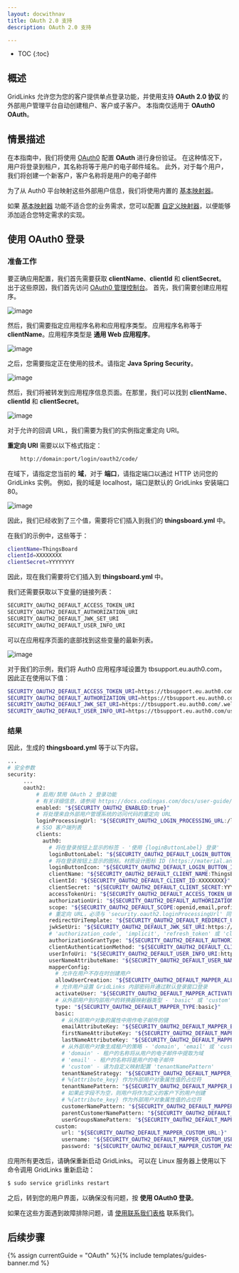 ```yaml
---
layout: docwithnav
title: OAuth 2.0 支持
description: OAuth 2.0 支持

---
```


* TOC
{:toc}

## 概述
GridLinks 允许您为您的客户提供单点登录功能，并使用支持 **OAuth 2.0 协议** 的外部用户管理平台自动创建租户、客户或子客户。
本指南仅适用于 **OAuth0 OAuth**。
## 情景描述

在本指南中，我们将使用 [OAuth0](https://auth0.auth0.com/) 配置 **OAuth** 进行身份验证。
在这种情况下，用户将登录到租户，其名称将等于用户的电子邮件域名。
此外，对于每个用户，我们将创建一个新客户，客户名称将是用户的电子邮件

为了从 Auth0 平台映射这些外部用户信息，我们将使用内置的 [基本映射器](/docs/user-guide/oauth-2-support/#basic-mapper)。

如果 [基本映射器](/docs/user-guide/oauth-2-support/#basic-mapper) 功能不适合您的业务需求，您可以配置 [自定义映射器](/docs/user-guide/oauth-2-support/#custom-mapper)，以便能够添加适合您特定需求的实现。

## 使用 OAuth0 登录

### 准备工作
要正确应用配置，我们首先需要获取 **clientName**、**clientId** 和 **clientSecret**。
出于这些原因，我们首先访问 [OAuth0 管理控制台](https://auth0.auth0.com/)。
首先，我们需要创建应用程序。

![image](/images/user-guide/oauth-2-support/oauth0/Application-to-create.png)

然后，我们需要指定应用程序名称和应用程序类型。
应用程序名称等于 **clientName**。应用程序类型是 **通用 Web 应用程序**。

![image](/images/user-guide/oauth-2-support/oauth0/Application-creation.png)

之后，您需要指定正在使用的技术。请指定 **Java Spring Security**。

![image](/images/user-guide/oauth-2-support/oauth0/Application-creation-specify-type.png)

然后，我们将被转发到应用程序信息页面。在那里，我们可以找到 **clientName**、**clientId** 和 **clientSecret**。

![image](/images/user-guide/oauth-2-support/oauth0/Application-Details-1.png)

对于允许的回调 URL，我们需要为我们的实例指定重定向 URI。

**重定向 URI** 需要以以下格式指定：

```bash
    http://domain:port/login/oauth2/code/
```

在域下，请指定您当前的 **域**，对于 **端口**，请指定端口以通过 HTTP 访问您的 GridLinks 实例。
例如，我的域是 localhost，端口是默认的 GridLinks 安装端口 80。

![image](/images/user-guide/oauth-2-support/oauth0/Application-Details-2.png)

因此，我们已经收到了三个值，需要将它们插入到我们的 **thingsboard.yml** 中。

在我们的示例中，这些等于：
```bash
clientName=ThingsBoard
clientId=XXXXXXXX
clientSecret=YYYYYYYY
```

因此，现在我们需要将它们插入到 **thingsboard.yml** 中。

我们还需要获取以下变量的链接列表：

```bash
SECURITY_OAUTH2_DEFAULT_ACCESS_TOKEN_URI
SECURITY_OAUTH2_DEFAULT_AUTHORIZATION_URI
SECURITY_OAUTH2_DEFAULT_JWK_SET_URI
SECURITY_OAUTH2_DEFAULT_USER_INFO_URI
```

可以在应用程序页面的底部找到这些变量的最新列表。

![image](/images/user-guide/oauth-2-support/oauth0/Application-Details-3.png)

对于我们的示例，我们将 Auth0 应用程序域设置为 tbsupport.eu.auth0.com，因此正在使用以下值：

```bash
SECURITY_OAUTH2_DEFAULT_ACCESS_TOKEN_URI=https://tbsupport.eu.auth0.com/oauth/token
SECURITY_OAUTH2_DEFAULT_AUTHORIZATION_URI=https://tbsupport.eu.auth0.com/authorize
SECURITY_OAUTH2_DEFAULT_JWK_SET_URI=https://tbsupport.eu.auth0.com/.well-known/jwks.json
SECURITY_OAUTH2_DEFAULT_USER_INFO_URI=https://tbsupport.eu.auth0.com/userinfo
```

### 结果

因此，生成的 **thingsboard.yml** 等于以下内容。

```bash
...
# 安全参数
security:
     ...
     oauth2:
         # 启用/禁用 OAuth 2 登录功能
         # 有关详细信息，请参阅 https://docs.codingas.com/docs/user-guide/oauth-2-support/
         enabled: "${SECURITY_OAUTH2_ENABLED:true}"
         # 将处理来自外部用户管理系统的访问代码的重定向 URL
         loginProcessingUrl: "${SECURITY_OAUTH2_LOGIN_PROCESSING_URL:/login/oauth2/code/}"
         # SSO 客户端列表
         clients:
           auth0:
             # 将在登录按钮上显示的标签 - '使用 {loginButtonLabel} 登录'
             loginButtonLabel: "${SECURITY_OAUTH2_DEFAULT_LOGIN_BUTTON_LABEL:Auth0}"
             # 将在登录按钮上显示的图标。材质设计图标 ID (https://material.angularjs.org/latest/api/directive/mdIcon)
             loginButtonIcon: "${SECURITY_OAUTH2_DEFAULT_LOGIN_BUTTON_ICON:}"
             clientName: "${SECURITY_OAUTH2_DEFAULT_CLIENT_NAME:ThingsBoard}"
             clientId: "${SECURITY_OAUTH2_DEFAULT_CLIENT_ID:XXXXXXXX}"
             clientSecret: "${SECURITY_OAUTH2_DEFAULT_CLIENT_SECRET:YYYYYYYY}"
             accessTokenUri: "${SECURITY_OAUTH2_DEFAULT_ACCESS_TOKEN_URI:https://tbsupport.eu.auth0.com/oauth/token}"
             authorizationUri: "${SECURITY_OAUTH2_DEFAULT_AUTHORIZATION_URI:https://tbsupport.eu.auth0.com/authorize}"
             scope: "${SECURITY_OAUTH2_DEFAULT_SCOPE:openid,email,profile}"
             # 重定向 URL，必须与 'security.oauth2.loginProcessingUrl' 同步，但添加了域名
             redirectUriTemplate: "${SECURITY_OAUTH2_DEFAULT_REDIRECT_URI_TEMPLATE:http://localhost:80/login/oauth2/code/}"
             jwkSetUri: "${SECURITY_OAUTH2_DEFAULT_JWK_SET_URI:https://tbsupport.eu.auth0.com/.well-known/jwks.json}"
             # 'authorization_code', 'implicit', 'refresh_token' 或 'client_credentials'
             authorizationGrantType: "${SECURITY_OAUTH2_DEFAULT_AUTHORIZATION_GRANT_TYPE:authorization_code}"
             clientAuthenticationMethod: "${SECURITY_OAUTH2_DEFAULT_CLIENT_AUTHENTICATION_METHOD:post}" # basic 或 post
             userInfoUri: "${SECURITY_OAUTH2_DEFAULT_USER_INFO_URI:https://tbsupport.eu.auth0.com/userinfo}"
             userNameAttributeName: "${SECURITY_OAUTH2_DEFAULT_USER_NAME_ATTRIBUTE_NAME:email}"
             mapperConfig:
               # 允许在用户不存在时创建用户
               allowUserCreation: "${SECURITY_OAUTH2_DEFAULT_MAPPER_ALLOW_USER_CREATION:true}"
               # 允许用户设置 GridLinks 内部密码并通过默认登录窗口登录
               activateUser: "${SECURITY_OAUTH2_DEFAULT_MAPPER_ACTIVATE_USER:false}"
               # 从外部用户到内部用户的转换器映射器类型 - 'basic' 或 'custom'
               type: "${SECURITY_OAUTH2_DEFAULT_MAPPER_TYPE:basic}"
               basic:
                 # 从外部用户对象的属性中用作电子邮件的键
                 emailAttributeKey: "${SECURITY_OAUTH2_DEFAULT_MAPPER_BASIC_EMAIL_ATTRIBUTE_KEY:email}"
                 firstNameAttributeKey: "${SECURITY_OAUTH2_DEFAULT_MAPPER_BASIC_FIRST_NAME_ATTRIBUTE_KEY:}"
                 lastNameAttributeKey: "${SECURITY_OAUTH2_DEFAULT_MAPPER_BASIC_LAST_NAME_ATTRIBUTE_KEY:}"
                 # 从外部用户对象生成租户的策略 - 'domain', 'email' 或 'custom'
                 # 'domain' - 租户的名称将从用户的电子邮件中提取为域
                 # 'email' - 租户的名称将是用户的电子邮件
                 # 'custom' - 请为自定义映射配置 'tenantNamePattern'
                 tenantNameStrategy: "${SECURITY_OAUTH2_DEFAULT_MAPPER_BASIC_TENANT_NAME_STRATEGY:domain}"
                 # %{attribute_key} 作为外部用户对象属性值的占位符
                 tenantNamePattern: "${SECURITY_OAUTH2_DEFAULT_MAPPER_BASIC_TENANT_NAME_PATTERN:}"
                 # 如果此字段不为空，则用户将作为定义的客户下的用户创建
                 # %{attribute_key} 作为外部用户对象属性值的占位符
                 customerNamePattern: "${SECURITY_OAUTH2_DEFAULT_MAPPER_BASIC_CUSTOMER_NAME_PATTERN: %{email}}"
                 parentCustomerNamePattern: "${SECURITY_OAUTH2_DEFAULT_MAPPER_BASIC_PARENT_CUSTOMER_NAME_PATTERN:}" # %{attribute_key} 作为属性值占位符
                 userGroupsNamePattern: "${SECURITY_OAUTH2_DEFAULT_MAPPER_BASIC_USER_GROUPS_NAME_PATTERN: Customer Users}" # 以逗号分隔的用户组名称列表，%{attribute_key} 作为属性值占位符
               custom:
                 url: "${SECURITY_OAUTH2_DEFAULT_MAPPER_CUSTOM_URL:}"
                 username: "${SECURITY_OAUTH2_DEFAULT_MAPPER_CUSTOM_USERNAME:}"
                 password: "${SECURITY_OAUTH2_DEFAULT_MAPPER_CUSTOM_PASSWORD:}"
```


应用所有更改后，请确保重新启动 GridLinks。
可以在 Linux 服务器上使用以下命令调用 GridLinks 重新启动：
```bash
$ sudo service gridlinks restart
```  
之后，转到您的用户界面，以确保没有问题，按 **使用 OAuth0 登录**。

如果在这些方面遇到故障排除问题，请 [使用联系我们表格](/docs/contact-us/) 联系我们。

## 后续步骤

{% assign currentGuide = "OAuth" %}{% include templates/guides-banner.md %}